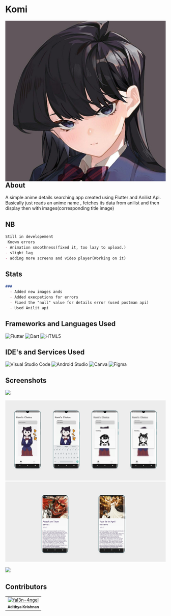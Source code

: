 # Komi

<img align="left" src="https://github.com/fal3n-4ngel/komi/blob/main/assets/icons/playstore.png">

   


## About
 A simple anime details searching app created using Flutter and Anilist Api. Basically just reads an anime name , fetches its data from anilist and then display then with images(corresponding title image)
 
## NB 
```markdown
Still in developement
 Known errors
- Animation smoothness(fixed it, too lazy to upload.)
- slight lag
- adding more screens and video player(Working on it)
 ```

## Stats

```markdown
### 
  - Added new images ands
  - Added execpetions for errors
  - Fixed the "null" value for details error (used postman api)
  - Used Anilit api 

```

## Frameworks and Languages Used
![Flutter](https://img.shields.io/badge/Flutter-%2302569B.svg?style=for-the-badge&logo=Flutter&logoColor=white)
![Dart](https://img.shields.io/badge/dart-%230175C2.svg?style=for-the-badge&logo=dart&logoColor=white)
![HTML5](https://img.shields.io/badge/html5-%23E34F26.svg?style=for-the-badge&logo=html5&logoColor=white)

## IDE's and Services Used
![Visual Studio Code](https://img.shields.io/badge/Visual%20Studio%20Code-0078d7.svg?style=for-the-badge&logo=visual-studio-code&logoColor=white)
![Android Studio](https://img.shields.io/badge/Android%20Studio-3DDC84.svg?style=for-the-badge&logo=android-studio&logoColor=white)
![Canva](https://img.shields.io/badge/Canva-%2300C4CC.svg?style=for-the-badge&logo=Canva&logoColor=white)
![Figma](https://img.shields.io/badge/figma-%23F24E1E.svg?style=for-the-badge&logo=figma&logoColor=white)


## Screenshots


<img src="https://user-images.githubusercontent.com/73097560/115834477-dbab4500-a447-11eb-908a-139a6edaec5c.gif">
<p align="center">
<img src="https://github.com/fal3n-4ngel/komi/blob/main/screenshots/3.png">
<img src="https://github.com/fal3n-4ngel/komi/blob/main/screenshots/4.png">
</p>

<img src="https://user-images.githubusercontent.com/73097560/115834477-dbab4500-a447-11eb-908a-139a6edaec5c.gif"></a>


## Contributors

<!-- readme: contributors -start -->
<table>
<tr>
    <td align="center">
        <a href="https://github.com/fal3n-4ngel">
            <img src="https://avatars.githubusercontent.com/u/79042374?v=4" width="100;" alt="fal3n-4ngel"/>
            <br />
            <sub><b>Adithya Krishnan</b></sub>
        </a>
    </td></tr>
</table>
<!-- readme: contributors -end -->
 
